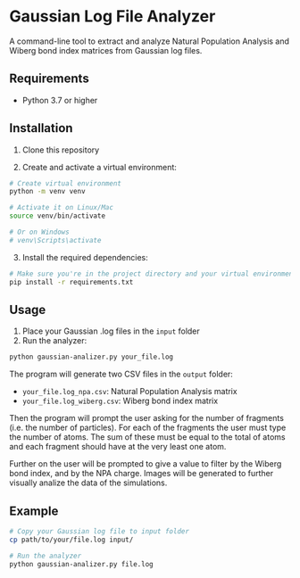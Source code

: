 # Gaussian Log File Analyzer

A command-line tool to extract and analyze Natural Population Analysis and Wiberg bond index matrices from Gaussian log files.

## Requirements
- Python 3.7 or higher

## Installation

1. Clone this repository

2. Create and activate a virtual environment:
```bash
# Create virtual environment
python -m venv venv

# Activate it on Linux/Mac
source venv/bin/activate

# Or on Windows
# venv\Scripts\activate
```

3. Install the required dependencies:
```bash
# Make sure you're in the project directory and your virtual environment is activated
pip install -r requirements.txt
```

## Usage

1. Place your Gaussian .log files in the `input` folder
2. Run the analyzer:
```bash
python gaussian-analizer.py your_file.log
```

The program will generate two CSV files in the `output` folder:
- `your_file.log_npa.csv`: Natural Population Analysis matrix
- `your_file.log_wiberg.csv`: Wiberg bond index matrix

Then the program will prompt the user asking for the number of fragments (i.e. the number of particles).
For each of the fragments the user must type the number of atoms. The sum of these must be equal to the total of atoms
and each fragment should have at the very least one atom.

Further on the user will be prompted to give a value to filter by the Wiberg bond index, and by the NPA charge.
Images will be generated to further visually analize the data of the simulations. 

## Example
```bash
# Copy your Gaussian log file to input folder
cp path/to/your/file.log input/

# Run the analyzer
python gaussian-analizer.py file.log
```
